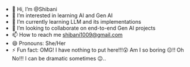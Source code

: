 - 👋 Hi, I’m @Shibani
- 👀 I’m interested in learning AI and Gen AI
- 🌱 I’m currently learning LLM and its implementations
- 💞️ I’m looking to collaborate on end-to-end Gen AI projects
- 📫 How to reach me shibani1009@gmail.com
- 😄 Pronouns: She/Her
- ⚡ Fun fact: OMG! I have nothing to put here!!!😲 Am I so boring 😐!! Oh No!!! I can be dramatic sometimes 😉.. 

<!---
Shibani1009/Shibani1009 is a ✨ special ✨ repository because its `README.md` (this file) appears on your GitHub profile.
You can click the Preview link to take a look at your changes.
--->
